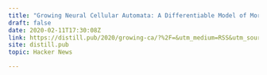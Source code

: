 ```yaml
---
title: "Growing Neural Cellular Automata: A Differentiable Model of Morphogenesis"
draft: false
date: 2020-02-11T17:30:08Z
link: https://distill.pub/2020/growing-ca/?%2F=&utm_medium=RSS&utm_source=hune
site: distill.pub
topic: Hacker News  

---
```

